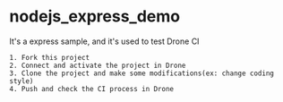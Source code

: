 # nodejs_express_demo

It's a express sample, and it's used to test Drone CI

```
1. Fork this project
2. Connect and activate the project in Drone
3. Clone the project and make some modifications(ex: change coding style)
4. Push and check the CI process in Drone
```